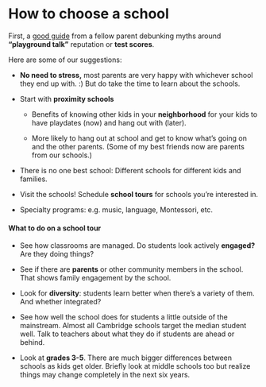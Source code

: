 # How to choose a school
First, a [good guide](http://www.cpsd.us/UserFiles/Servers/Server_3042785/File/Migration/Reflections_on_the_Kindergarten_Lottery.pdf?rev=0) from a fellow parent debunking myths around **“playground talk”** reputation or **test scores**. 

Here are some of our suggestions:

* **No need to stress,** most parents are very happy with whichever school they end up with. :) But do take the time to learn about the schools. 

* Start with **proximity schools**
    * Benefits of knowing other kids in your **neighborhood** for your kids to have playdates (now) and hang out with (later).

    * More likely to hang out at school and get to know what’s going on and the other parents.  (Some of my best friends now are parents from our schools.)

* There is no one best school: Different schools for different kids and families.

* Visit the schools!  Schedule **school tours** for schools you’re interested in.

* Specialty programs: e.g.  music, language, Montessori, etc.

#### What to do on a school tour

* See how classrooms are managed. Do students look actively **engaged?** Are they doing things? 

* See if there are **parents** or other community members in the school.
  That shows family engagement by the school.

* Look for **diversity**: students learn better when there’s a variety of them.  And whether integrated?

* See how well the school does for students a little outside of the mainstream. Almost all Cambridge schools target the median student well. Talk to teachers about what they do if students are ahead or behind.

* Look at **grades 3-5**. There are much bigger differences between schools as kids get older. Briefly look at middle schools too but realize things may change completely in the next six years.
